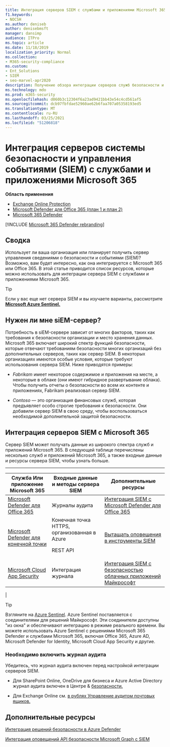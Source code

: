 ```yaml
---
title: Интеграция серверов SIEM с службами и приложениями Microsoft 365
f1.keywords:
- NOCSH
ms.author: deniseb
author: denisebmsft
manager: dansimp
audience: ITPro
ms.topic: article
ms.date: 11/18/2019
localization_priority: Normal
ms.collection:
- M365-security-compliance
ms.custom:
- Ent_Solutions
- SIEM
- seo-marvel-apr2020
description: Получение обзора интеграции серверов служб безопасности и управления событиями (SIEM) с облачными службами и приложениями Microsoft 365
ms.technology: mdo
ms.prod: m365-security
ms.openlocfilehash: d060b3c12304f6a23ad9421bb43e54c4cd561af5
ms.sourcegitcommit: dcb97fbfdae52960ae62b6faa707a05358193ed5
ms.translationtype: MT
ms.contentlocale: ru-RU
ms.lasthandoff: 03/25/2021
ms.locfileid: "51206818"
---
```

# <a name="security-information-and-event-management-siem-server-integration-with-microsoft-365-services-and-applications"></a>Интеграция серверов системы безопасности и управления событиями (SIEM) с службами и приложениями Microsoft 365

**Область применения**
- [Exchange Online Protection](exchange-online-protection-overview.md)
- [Microsoft Defender для Office 365 (план 1 и план 2)](defender-for-office-365.md)
- [Microsoft 365 Defender](../defender/microsoft-365-defender.md)

[!INCLUDE [Microsoft 365 Defender rebranding](../includes/microsoft-defender-for-office.md)]

## <a name="summary"></a>Сводка

Использует ли ваша организация или планирует получить сервер управления сведениями о безопасности и событиями (SIEM)? Возможно, вам будет интересно, как она интегрируется с Microsoft 365 или Office 365. В этой статье приводится список ресурсов, которые можно использовать для интеграции сервера SIEM с службами и приложениями Microsoft 365.

> [!TIP]
> Если у вас еще нет сервера SIEM и вы изучаете варианты, рассмотрите **[Microsoft Azure Sentinel.](/azure/sentinel/overview)**

## <a name="do-i-need-a-siem-server"></a>Нужен ли мне siEM-сервер?

Потребность в siEM-сервере зависит от многих факторов, таких как требования к безопасности организации и место хранения данных. Microsoft 365 включает широкий спектр функций безопасности, которые отвечают требованиям безопасности многих организаций без дополнительных серверов, таких как сервер SIEM. В некоторых организациях имеются особые условия, которые требуют использования сервера SIEM. Ниже приводятся примеры:

- *Fabrikam* имеет некоторое содержимое и приложения на месте, а некоторые в облаке (они имеют гибридное развертывание облака). Чтобы получить отчеты о безопасности во всем их контенте и приложениях, Fabrikam реализовал сервер SIEM.

- *Contoso* — это организация финансовых служб, которая предъявляет особо строгие требования к безопасности. Они добавили сервер SIEM в свою среду, чтобы воспользоваться необходимой дополнительной защитой безопасности.

## <a name="siem-server-integration-with-microsoft-365"></a>Интеграция серверов SIEM с Microsoft 365

Сервер SIEM может получать данные из широкого спектра служб и приложений Microsoft 365. В следующей таблице перечислены несколько служб и приложений Microsoft 365, а также входные данные и ресурсы сервера SIEM, чтобы узнать больше.

****

|Служба Или приложение Microsoft 365|Входные данные и методы сервера SIEM|Дополнительные ресурсы|
|---|---|---|
|[Microsoft Defender для Office 365](defender-for-office-365.md)|Журналы аудита|[Интеграция SIEM с Microsoft Defender для Office 365](siem-integration-with-office-365-ti.md)|
|[Microsoft Defender для конечной точки](https://docs.microsoft.com/windows/security/threat-protection/)|Конечная точка HTTPS, организованная в Azure <p> REST API|[Вытащать оповещения в инструменты SIEM](../defender-endpoint/configure-siem.md)|
|[Microsoft Cloud App Security](/cloud-app-security/what-is-cloud-app-security)|Интеграция журнала|[Интеграция SIEM с безопасностью облачных приложений Майкрософт](/cloud-app-security/siem)|
|

> [!TIP]
> Взгляните на [Azure Sentinel](/azure/sentinel/overview). Azure Sentinel поставляется с соединителями для решений Майкрософт. Эти соединители доступны "из окна" и обеспечивают интеграцию в режиме реального времени. Вы можете использовать Azure Sentinel с решениями Microsoft 365 Defender и службами Microsoft 365, включая Office 365, Azure AD, Microsoft Defender for Identity, Microsoft Cloud App Security и другие.

### <a name="audit-logging-must-be-turned-on"></a>Необходимо включить журнал аудита

Убедитесь, что журнал аудита включен перед настройкой интеграции серверов SIEM.

- Для SharePoint Online, OneDrive для бизнеса и Azure Active Directory журнал аудита включен в Центре & [безопасности.](../../compliance/turn-audit-log-search-on-or-off.md)

- Для Exchange Online см. [в рублях Управление аудитом почтовых ящиков.](../../compliance/enable-mailbox-auditing.md)

## <a name="more-resources"></a>Дополнительные ресурсы

[Интеграция решений безопасности в Azure Defender](/azure/security-center/security-center-partner-integration#exporting-data-to-a-siem)

[Интеграция оповещений API безопасности Microsoft Graph с SIEM](/graph/security-integration)